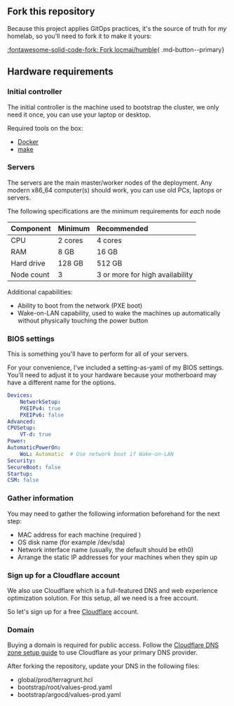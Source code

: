 ## Fork this repository

Because this project applies GitOps practices,
it's the source of truth for _my_ homelab, so you'll need to fork it to make it yours: 

[:fontawesome-solid-code-fork: Fork locmai/humble](https://github.com/locmai/humble){ .md-button--primary}


## Hardware requirements


### Initial controller

The initial controller is the machine used to bootstrap the cluster, we only need it once, you can use your laptop or desktop.

Required tools on the box:

- [Docker](https://www.docker.com/)
- [make](https://www.gnu.org/software/make/manual/make.html)

### Servers

The servers are the main master/worker nodes of the deployment. Any modern x86_64 computer(s) should work, you can use old PCs, laptops or servers.

The following specifications are the minimum requirements for _each_ node

| Component  | Minimum | Recommended                                                                                  |
| :--        | :--     | :--                                                                                          |
| CPU        | 2 cores | 4 cores                                                                                      |
| RAM        | 8 GB    | 16 GB                                                                                        |
| Hard drive | 128 GB  | 512 GB                                                                                       |
| Node count | 3       | 3 or more for high availability                                                              |

Additional capabilities:

- Ability to boot from the network (PXE boot)
- Wake-on-LAN capability, used to wake the machines up automatically without physically touching the power button

### BIOS settings
This is something you'll have to perform for all of your servers.

For your convenience, I've included a setting-as-yaml of my BIOS settings. You'll need to adjust it to your hardware because your motherboard may have a different name for the options.

```yaml
Devices:
    NetworkSetup:
    PXEIPv4: true
    PXEIPv6: false
Advanced:
CPUSetup:
    VT-d: true
Power:
AutomaticPowerOn:
    WoL: Automatic  # Use network boot if Wake-on-LAN
Security:
SecureBoot: false
Startup:
CSM: false
```

### Gather information
You may need to gather the following information beforehand for the next step:

- MAC address for each machine (required )
- OS disk name (for example /dev/sda)
- Network interface name (usually, the default should be eth0)
- Arrange the static IP addresses for your machines when they spin up

### Sign up for a Cloudflare account

We also use Cloudflare which is a full-featured DNS and web experience optimization solution. For this setup, all we need is a free account.

So let's sign up for a free [Cloudflare](https://cloudflare.com) account.


### Domain

Buying a domain is required for public access. Follow the [Cloudflare DNS zone setup guide](https://developers.cloudflare.com/dns/zone-setups/full-setup/setup/) to use Cloudflare as your primary DNS provider.

After forking the repository, update your DNS in the following files:

- global/prod/terragrunt.hcl
- bootstrap/root/values-prod.yaml
- bootstrap/argocd/values-prod.yaml
